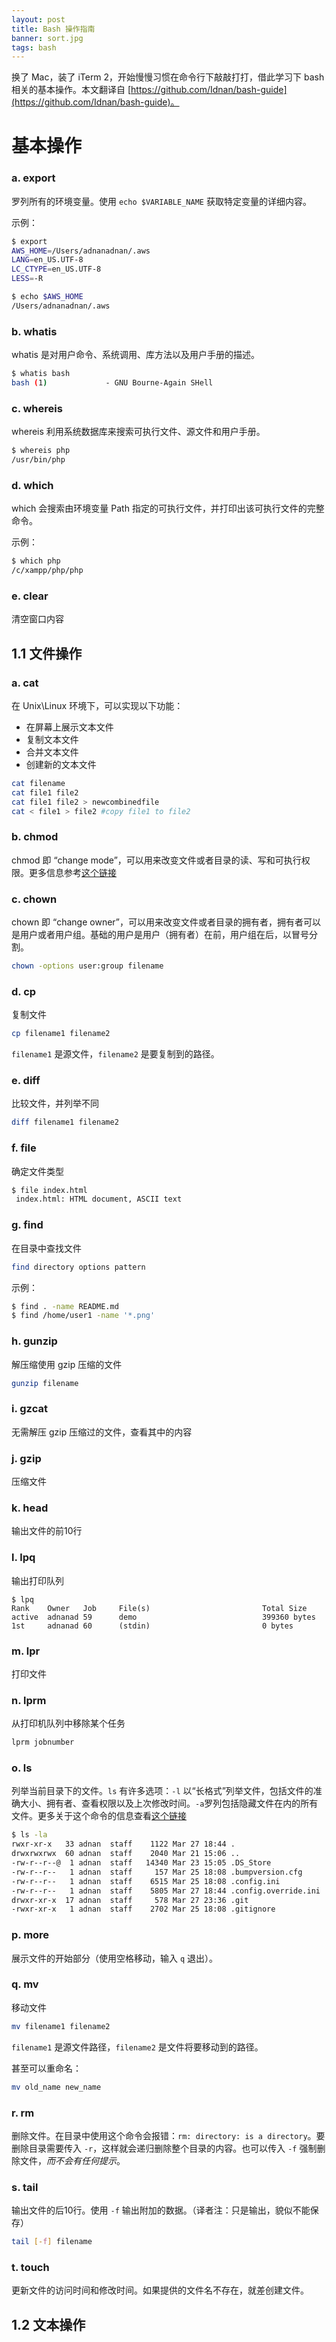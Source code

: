 ```yaml
---
layout: post
title: Bash 操作指南
banner: sort.jpg
tags: bash
---
```


换了 Mac，装了 iTerm 2，开始慢慢习惯在命令行下敲敲打打，借此学习下 bash 相关的基本操作。本文翻译自 [https://github.com/Idnan/bash-guide](https://github.com/Idnan/bash-guide)。


# 基本操作

### a. export

罗列所有的环境变量。使用 `echo $VARIABLE_NAME` 获取特定变量的详细内容。

示例：

```bash
$ export
AWS_HOME=/Users/adnanadnan/.aws
LANG=en_US.UTF-8
LC_CTYPE=en_US.UTF-8
LESS=-R

$ echo $AWS_HOME
/Users/adnanadnan/.aws
```

### b. whatis

whatis 是对用户命令、系统调用、库方法以及用户手册的描述。

```bash
$ whatis bash
bash (1)             - GNU Bourne-Again SHell
```

### c. whereis

whereis 利用系统数据库来搜索可执行文件、源文件和用户手册。

```bash
$ whereis php
/usr/bin/php
```

### d. which

which 会搜索由环境变量 Path 指定的可执行文件，并打印出该可执行文件的完整命令。

示例：

```bash
$ which php
/c/xampp/php/php
```

### e. clear

清空窗口内容

## 1.1 文件操作

### a. cat

在 Unix\Linux 环境下，可以实现以下功能：

* 在屏幕上展示文本文件
* 复制文本文件
* 合并文本文件
* 创建新的文本文件

```bash
cat filename
cat file1 file2 
cat file1 file2 > newcombinedfile
cat < file1 > file2 #copy file1 to file2
```

### b. chmod

chmod 即 “change mode”，可以用来改变文件或者目录的读、写和可执行权限。更多信息参考[这个链接](https://ss64.com/bash/chmod.html)

### c. chown

chown 即 “change owner”，可以用来改变文件或者目录的拥有者，拥有者可以是用户或者用户组。基础的用户是用户（拥有者）在前，用户组在后，以冒号分割。

```bash
chown -options user:group filename
```

### d. cp

复制文件

```bash
cp filename1 filename2
```

`filename1` 是源文件，`filename2` 是要复制到的路径。

### e. diff

比较文件，并列举不同

```bash
diff filename1 filename2
```

### f. file

确定文件类型

```bash
$ file index.html
 index.html: HTML document, ASCII text
```

### g. find

在目录中查找文件

```bash
find directory options pattern
```

示例：

```bash
$ find . -name README.md
$ find /home/user1 -name '*.png'
```

### h. gunzip

解压缩使用 gzip 压缩的文件

```bash
gunzip filename
```

### i. gzcat 

无需解压 gzip 压缩过的文件，查看其中的内容

### j. gzip

压缩文件

### k. head 

输出文件的前10行

### l. lpq

输出打印队列

```
$ lpq
Rank    Owner   Job     File(s)                         Total Size
active  adnanad 59      demo                            399360 bytes
1st     adnanad 60      (stdin)                         0 bytes
```

### m. lpr

打印文件

### n. lprm

从打印机队列中移除某个任务

```bash
lprm jobnumber
```

### o. ls

列举当前目录下的文件。`ls` 有许多选项：`-l` 以“长格式”列举文件，包括文件的准确大小、拥有者、查看权限以及上次修改时间。`-a`罗列包括隐藏文件在内的所有文件。更多关于这个命令的信息查看[这个链接](https://ss64.com/bash/ls.html)

```bash
$ ls -la
rwxr-xr-x   33 adnan  staff    1122 Mar 27 18:44 .
drwxrwxrwx  60 adnan  staff    2040 Mar 21 15:06 ..
-rw-r--r--@  1 adnan  staff   14340 Mar 23 15:05 .DS_Store
-rw-r--r--   1 adnan  staff     157 Mar 25 18:08 .bumpversion.cfg
-rw-r--r--   1 adnan  staff    6515 Mar 25 18:08 .config.ini
-rw-r--r--   1 adnan  staff    5805 Mar 27 18:44 .config.override.ini
drwxr-xr-x  17 adnan  staff     578 Mar 27 23:36 .git
-rwxr-xr-x   1 adnan  staff    2702 Mar 25 18:08 .gitignore
```

### p. more

展示文件的开始部分（使用空格移动，输入 `q` 退出）。

### q. mv

移动文件

```bash
mv filename1 filename2
```

`filename1` 是源文件路径，`filename2` 是文件将要移动到的路径。

甚至可以重命名：

```bash
mv old_name new_name
```

### r. rm

删除文件。在目录中使用这个命令会报错：`rm: directory: is a directory`。要删除目录需要传入 `-r`，这样就会递归删除整个目录的内容。也可以传入 `-f` 强制删除文件，*而不会有任何提示*。

### s. tail

输出文件的后10行。使用 `-f` 输出附加的数据。（译者注：只是输出，貌似不能保存）

```bash
tail [-f] filename
```

### t. touch

更新文件的访问时间和修改时间。如果提供的文件名不存在，就差创建文件。

## 1.2 文本操作

















